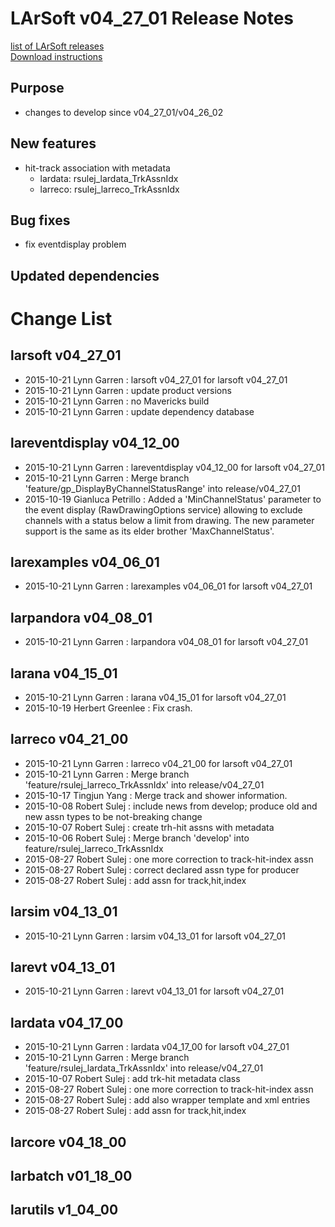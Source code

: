 # LArSoft v04_27_01 Release Notes



[list of LArSoft releases](LArSoft_release_list)  
[Download instructions](http://scisoft.fnal.gov/scisoft/bundles/larsoft/v04_27_01/larsoft-v04_27_01.html)

## Purpose

-   changes to develop since v04_27_01/v04_26_02

## New features

-   hit-track association with metadata
    -   lardata: rsulej_lardata_TrkAssnIdx
    -   larreco: rsulej_larreco_TrkAssnIdx

## Bug fixes

-   fix eventdisplay problem

## Updated dependencies

# Change List

## larsoft v04_27_01

-   2015-10-21 Lynn Garren : larsoft v04_27_01 for larsoft v04_27_01
-   2015-10-21 Lynn Garren : update product versions
-   2015-10-21 Lynn Garren : no Mavericks build
-   2015-10-21 Lynn Garren : update dependency database

## lareventdisplay v04_12_00

-   2015-10-21 Lynn Garren : lareventdisplay v04_12_00 for larsoft v04_27_01
-   2015-10-21 Lynn Garren : Merge branch 'feature/gp_DisplayByChannelStatusRange' into release/v04_27_01
-   2015-10-19 Gianluca Petrillo : Added a 'MinChannelStatus' parameter to the event display (RawDrawingOptions service) allowing to exclude channels with a status below a limit from drawing. The new parameter support is the same as its elder brother 'MaxChannelStatus'.

## larexamples v04_06_01

-   2015-10-21 Lynn Garren : larexamples v04_06_01 for larsoft v04_27_01

## larpandora v04_08_01

-   2015-10-21 Lynn Garren : larpandora v04_08_01 for larsoft v04_27_01

## larana v04_15_01

-   2015-10-21 Lynn Garren : larana v04_15_01 for larsoft v04_27_01
-   2015-10-19 Herbert Greenlee : Fix crash.

## larreco v04_21_00

-   2015-10-21 Lynn Garren : larreco v04_21_00 for larsoft v04_27_01
-   2015-10-21 Lynn Garren : Merge branch 'feature/rsulej_larreco_TrkAssnIdx' into release/v04_27_01
-   2015-10-17 Tingjun Yang : Merge track and shower information.
-   2015-10-08 Robert Sulej : include news from develop; produce old and new assn types to be not-breaking change
-   2015-10-07 Robert Sulej : create trh-hit assns with metadata
-   2015-10-06 Robert Sulej : Merge branch 'develop' into feature/rsulej_larreco_TrkAssnIdx
-   2015-08-27 Robert Sulej : one more correction to track-hit-index assn
-   2015-08-27 Robert Sulej : correct declared assn type for producer
-   2015-08-27 Robert Sulej : add assn for track,hit,index

## larsim v04_13_01

-   2015-10-21 Lynn Garren : larsim v04_13_01 for larsoft v04_27_01

## larevt v04_13_01

-   2015-10-21 Lynn Garren : larevt v04_13_01 for larsoft v04_27_01

## lardata v04_17_00

-   2015-10-21 Lynn Garren : lardata v04_17_00 for larsoft v04_27_01
-   2015-10-21 Lynn Garren : Merge branch 'feature/rsulej_lardata_TrkAssnIdx' into release/v04_27_01
-   2015-10-07 Robert Sulej : add trk-hit metadata class
-   2015-08-27 Robert Sulej : one more correction to track-hit-index assn
-   2015-08-27 Robert Sulej : add also wrapper template and xml entries
-   2015-08-27 Robert Sulej : add assn for track,hit,index

## larcore v04_18_00

## larbatch v01_18_00

## larutils v1_04_00
